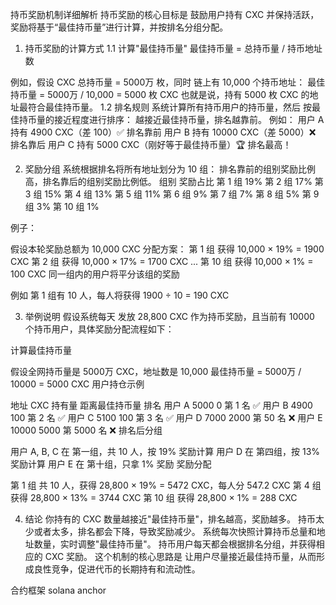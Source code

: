 持币奖励机制详细解析
持币奖励的核心目标是 鼓励用户持有 CXC 并保持活跃，奖励将基于“最佳持币量”进行计算，并按排名分组分配。

1. 持币奖励的计算方式
1.1 计算"最佳持币量"
最佳持币量 = 总持币量 / 持币地址数

例如，假设 CXC 总持币量 = 5000万 枚，同时 链上有 10,000 个持币地址：
最佳持币量 = 5000万 / 10,000 = 5000 枚 CXC
也就是说，持有 5000 枚 CXC 的地址最符合最佳持币量。
1.2 排名规则
系统计算所有持币用户的持币量，然后 按最佳持币量的接近程度进行排序：
越接近最佳持币量，排名越靠前。
例如：
用户 A 持有 4900 CXC（差 100）✅ 排名靠前
用户 B 持有 10000 CXC（差 5000）❌ 排名靠后
用户 C 持有 5000 CXC（刚好等于最佳持币量）🏆 排名最高！

2. 奖励分组
系统根据排名将所有地址划分为 10 组：
排名靠前的组别奖励比例高，排名靠后的组别奖励比例低。
组别	奖励占比
第 1 组	19%
第 2 组	17%
第 3 组	15%
第 4 组	13%
第 5 组	11%
第 6 组	9%
第 7 组	7%
第 8 组	5%
第 9 组	3%
第 10 组	1%


例子：

假设本轮奖励总额为 10,000 CXC
分配方案：
第 1 组 获得 10,000 × 19% = 1900 CXC
第 2 组 获得 10,000 × 17% = 1700 CXC
...
第 10 组 获得 10,000 × 1% = 100 CXC
同一组内的用户将平分该组的奖励

例如 第 1 组有 10 人，每人将获得 1900 ÷ 10 = 190 CXC




3. 举例说明
假设系统每天 发放 28,800 CXC 作为持币奖励，且当前有 10000 个持币用户，具体奖励分配流程如下：

计算最佳持币量

假设全网持币量是 5000万 CXC，地址数是 10,000
最佳持币量 = 5000万 / 10000 = 5000 CXC
用户持仓示例

地址	CXC 持有量	距离最佳持币量	排名
用户 A	5000	0	第 1 名 ✅
用户 B	4900	100	第 2 名 ✅
用户 C	5100	100	第 3 名 ✅
用户 D	7000	2000	第 50 名 ❌
用户 E	10000	5000	第 5000 名 ❌
排名后分组

用户 A, B, C 在 第一组，共 10 人，按 19% 奖励计算
用户 D 在 第四组，按 13% 奖励计算
用户 E 在 第十组，只拿 1% 奖励
奖励分配

第 1 组 共 10 人，获得 28,800 × 19% = 5472 CXC，每人分 547.2 CXC
第 4 组 获得 28,800 × 13% = 3744 CXC
第 10 组 获得 28,800 × 1% = 288 CXC



4. 结论
你持有的 CXC 数量越接近"最佳持币量"，排名越高，奖励越多。
持币太少或者太多，排名都会下降，导致奖励减少。
系统每次快照计算持币总量和地址数量，实时调整"最佳持币量"。
持币用户每天都会根据排名分组，并获得相应的 CXC 奖励。
这个机制的核心思路是 让用户尽量接近最佳持币量，从而形成良性竞争，促进代币的长期持有和流动性。


合约框架
solana anchor